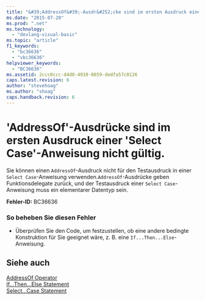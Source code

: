 ```yaml
---
title: "&#39;AddressOf&#39;-Ausdr&#252;cke sind im ersten Ausdruck einer &#39;Select Case&#39;-Anweisung nicht g&#252;ltig. | Microsoft Docs"
ms.date: "2015-07-20"
ms.prod: ".net"
ms.technology: 
  - "devlang-visual-basic"
ms.topic: "article"
f1_keywords: 
  - "bc36636"
  - "vbc36636"
helpviewer_keywords: 
  - "BC36636"
ms.assetid: 2ccc0ccc-d4d0-4910-8859-dedfa57c8126
caps.latest.revision: 6
author: "stevehoag"
ms.author: "shoag"
caps.handback.revision: 6
---
```

# &#39;AddressOf&#39;-Ausdr&#252;cke sind im ersten Ausdruck einer &#39;Select Case&#39;-Anweisung nicht g&#252;ltig.
Sie können einen `AddressOf`\-Ausdruck nicht für den Testausdruck in einer `Select Case`\-Anweisung verwenden.`AddressOf`\-Ausdrücke geben Funktionsdelegate zurück, und der Testausdruck einer `Select Case`\-Anweisung muss ein elementarer Datentyp sein.  
  
 **Fehler\-ID:** BC36636  
  
### So beheben Sie diesen Fehler  
  
-   Überprüfen Sie den Code, um festzustellen, ob eine andere bedingte Konstruktion für Sie geeignet wäre, z. B. eine `If...Then...Else`\-Anweisung.  
  
## Siehe auch  
 [AddressOf Operator](../../visual-basic/language-reference/operators/addressof-operator.md)   
 [If...Then...Else Statement](../../visual-basic/language-reference/statements/if-then-else-statement.md)   
 [Select...Case Statement](../../visual-basic/language-reference/statements/select-case-statement.md)